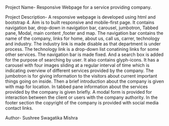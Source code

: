 Project Name- Responsive Webpage for a service providing company.

Project Description- A responsive webpage is developed using html and bootstrap 4. Aim is to built responsive and mobile-first page. It contains navigation bar, drop-down in navigation bar, carousel, jumbotron, Tabbed pane, Modal, main content ,footer and map. The navigation bar contains the name of the company, links for home, about us, call us, carrer, technology and industry. The industry link is made disable as that department is under process. The technology link is a drop-down list conatining links for some other services. The navigation bar is made fixed. And a search box is added for the purpose of searching by user. It also contains glyph-icons. It has a carousel with four images sliding at a regular interval of time which is indicating overview of different services provided by the company. The jumbotron is for giving information to the visitors about current important things going on inside. Then a brief introduction about the company is given with map for location. In tabbed pane information about the services provided by the company is given briefly. A modal form is provided for interaction between the client or users with the company authority. In the footer section the copyright of the company is provided with social media contact links.

Author- Sushree Swagatika Mishra
